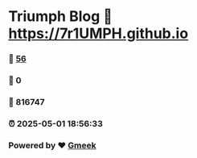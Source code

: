 # Triumph Blog :link: https://7r1UMPH.github.io 
### :page_facing_up: [56](https://7r1UMPH.github.io/tag.html) 
### :speech_balloon: 0 
### :hibiscus: 816747 
### :alarm_clock: 2025-05-01 18:56:33 
### Powered by :heart: [Gmeek](https://github.com/Meekdai/Gmeek)
